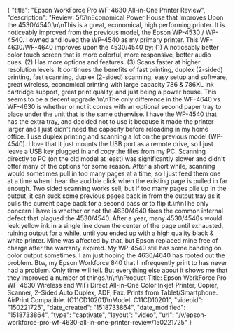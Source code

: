 {
    "title": "Epson WorkForce Pro WF-4630 All-in-One Printer Review",
    "description": "Review: 5\/5\nEconomical Power House that Improves Upon the 4530\/4540.\n\nThis is a great, economical, high performing printer.  It is noticeably improved from the previous model, the Epson WP-4530 \/ WP-4540.  I owned and loved the WP-4540 as my primary printer.  This WF-4630\/WF-4640 improves upon the 4530\/4540 by: (1) A noticeably better color touch screen that is more colorful, more responsive, better audio cues.  (2) Has more options and features.  (3) Scans faster at higher resolution levels.  It continues the benefits of fast printing, duplex (2-sided) printing, fast scanning, duplex (2-sided) scanning, easy setup and software, great wireless, economical printing with large capacity 786 & 786XL ink cartridge support, great print quality, and just being a power house.  This seems to be a decent upgrade.\n\nThe only difference in the WF-4640 vs WF-4630 is whether or not it comes with an optional second paper tray to place under the unit that is the same otherwise.  I have the WP-4540 that has the extra tray, and decided not to use it because it made the printer larger and I just didn't need the capacity before reloading in my home office.  I use duplex printing and scanning a lot on the previous model (WP-4540).  I love that it just mounts the USB port as a remote drive, so I just leave a USB key plugged in and copy the files from my PC.  Scanning directly to PC (on the old model at least) was significantly slower and didn't offer many of the options for some reason.  After a short while, scanning would sometimes pull in too many pages at a time, so I just feed them one at a time when I hear the audible click when the existing page is pulled in far enough.  Two sided scanning works sell, but if too many pages pile up in the output, it can suck some previous pages back in from the output tray as it pulls the current page back for a second pass or to flip it.\n\nThe only concern I have is whether or not the 4630\/4640 fixes the common internal defect that plagued the 4530\/4540.  After a year, many 4530\/4540s would leak yellow ink in a single line down the center of the page until exhausted, ruining output for a while, until you ended up with a high quality black & white printer.  Mine was affected by that, but Epson replaced mine free of charge after the warranty expired.  My WP-4540 still has some banding on color output sometimes.  I am just hoping the 4630\/4640 has rooted out the problem.  Btw, my Epson Workforce 840 that I infrequently print to has never had a problem.  Only time will tell.  But everything else about it shows me that they improved a number of things.\n\n\nProduct Title: Epson WorkForce Pro WF-4630 Wireless and WiFi Direct All-in-One Color Inkjet Printer, Copier, Scanner, 2-Sided Auto Duplex, ADF, Fax. Prints from Tablet\/Smartphone. AirPrint Compatible. (C11CD10201)\nModel: C11CD10201",
    "videoid": "150221725",
    "date_created": "1518733864",
    "date_modified": "1518733864",
    "type": "captivate",
    "layout": "video",
    "url": "\/v\/epson-workforce-pro-wf-4630-all-in-one-printer-review\/150221725"
}